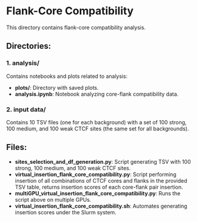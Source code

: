 # Flank-Core Compatibility

This directory contains flank-core compatibility analysis.

## Directories:

### 1. analysis/
Contains notebooks and plots related to analysis:
- **plots/**: Directory with saved plots.
- **analysis.ipynb**: Notebook analyzing core-flank compatibility data.

### 2. input data/
Contains 10 TSV files (one for each background) with a set of 100 strong, 100 medium, and 100 weak CTCF sites (the same set for all backgrounds).

## Files:

- **sites_selection_and_df_generation.py**: Script generating TSV with 100 strong, 100 medium, and 100 weak CTCF sites.
- **virtual_insertion_flank_core_compatibility.py**: Script performing insertion of all combinations of CTCF cores and flanks in the provided TSV table, returns insertion scores of each core-flank pair insertion.
- **multiGPU_virtual_insertion_flank_core_compatibility.py**: Runs the script above on multiple GPUs.
- **virtual_insertion_flank_core_compatibility.sh**: Automates generating insertion scores under the Slurm system.